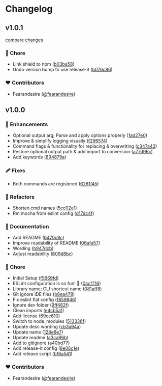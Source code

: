 # Changelog


## v1.0.1

[compare changes](https://github.com/fearandesire/saph-convert/compare/v1.0.1...v1.0.1)

### 🏡 Chore

- Link shield to npm ([b03ba58](https://github.com/fearandesire/saph-convert/commit/b03ba58))
- Undo version bump to use release-it ([b076c86](https://github.com/fearandesire/saph-convert/commit/b076c86))

### ❤️ Contributors

- Fearandesire ([@fearandesire](http://github.com/fearandesire))

## v1.0.0


### 🚀 Enhancements

- Optional output arg; Parse and apply options properly ([1ad27e0](https://github.com/fearandesire/saph-convert/commit/1ad27e0))
- Improve & simplify logging visually ([f296574](https://github.com/fearandesire/saph-convert/commit/f296574))
- Command flags & functionality for replacing & overwriting ([c347a43](https://github.com/fearandesire/saph-convert/commit/c347a43))
- Restore optional output path & add import to conversion ([a77d96c](https://github.com/fearandesire/saph-convert/commit/a77d96c))
- Add keywords ([894879a](https://github.com/fearandesire/saph-convert/commit/894879a))

### 🩹 Fixes

- Both commands are registered ([6261f45](https://github.com/fearandesire/saph-convert/commit/6261f45))

### 💅 Refactors

- Shorten cmd names ([5cc02e1](https://github.com/fearandesire/saph-convert/commit/5cc02e1))
- Rm mocha from eslint config ([d17dc4f](https://github.com/fearandesire/saph-convert/commit/d17dc4f))

### 📖 Documentation

- Add README ([6470c9c](https://github.com/fearandesire/saph-convert/commit/6470c9c))
- Improve readability of README ([06afa57](https://github.com/fearandesire/saph-convert/commit/06afa57))
- Wording ([b947dcb](https://github.com/fearandesire/saph-convert/commit/b947dcb))
- Adjust readability ([609d8bc](https://github.com/fearandesire/saph-convert/commit/609d8bc))

### 🏡 Chore

- Initial Setup ([f5669fd](https://github.com/fearandesire/saph-convert/commit/f5669fd))
- ESLint configuration is so fun! 🙂 ([0acf716](https://github.com/fearandesire/saph-convert/commit/0acf716))
- Library name; CLI shortcut name ([081aff8](https://github.com/fearandesire/saph-convert/commit/081aff8))
- Git ignore IDE files ([b8ea478](https://github.com/fearandesire/saph-convert/commit/b8ea478))
- Fix eslint flat config ([f859846](https://github.com/fearandesire/saph-convert/commit/f859846))
- Ignore dev folder ([9ff482f](https://github.com/fearandesire/saph-convert/commit/9ff482f))
- Clean imports ([e4cb5a1](https://github.com/fearandesire/saph-convert/commit/e4cb5a1))
- Add license ([69cc610](https://github.com/fearandesire/saph-convert/commit/69cc610))
- Switch to node_modules ([513336f](https://github.com/fearandesire/saph-convert/commit/513336f))
- Update desc wording ([cb3a94a](https://github.com/fearandesire/saph-convert/commit/cb3a94a))
- Update name ([128e8e7](https://github.com/fearandesire/saph-convert/commit/128e8e7))
- Update readme ([a3ca96b](https://github.com/fearandesire/saph-convert/commit/a3ca96b))
- Add to gitignore ([a40bd77](https://github.com/fearandesire/saph-convert/commit/a40bd77))
- Add release-it config ([8e06c1e](https://github.com/fearandesire/saph-convert/commit/8e06c1e))
- Add release script ([bf6a541](https://github.com/fearandesire/saph-convert/commit/bf6a541))

### ❤️ Contributors

- Fearandesire ([@fearandesire](http://github.com/fearandesire))


